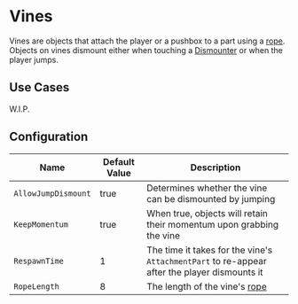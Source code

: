 # Vines

Vines are objects that attach the player or a pushbox to a part using a [rope][RopeConstraint].
Objects on vines dismount either when touching a [Dismounter](dismounters.md) or when the player jumps.

## Use Cases

W.I.P.

## Configuration

| Name | Default Value | Description
|------|---------------|------------
| `AllowJumpDismount` | true | Determines whether the vine can be dismounted by jumping
| `KeepMomentum` | true | When true, objects will retain their momentum upon grabbing the vine
| `RespawnTime` | 1 | The time it takes for the vine's `AttachmentPart` to re-appear after the player dismounts it
| `RopeLength` | 8 | The length of the vine's [rope][RopeConstraint] 

[RopeConstraint]: https://create.roblox.com/docs/reference/engine/classes/RopeConstraint